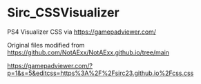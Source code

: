 # Sirc_CSSVisualizer
PS4 Visualizer CSS via https://gamepadviewer.com/

Original files modified from https://github.com/NotAExx/NotAExx.github.io/tree/main

https://gamepadviewer.com/?p=1&s=5&editcss=https%3A%2F%2Fsirc23.github.io%2Fcss.css
